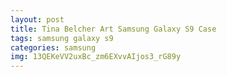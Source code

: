 ```yaml
---
layout: post
title: Tina Belcher Art Samsung Galaxy S9 Case
tags: samsung galaxy s9
categories: samsung
img: 13QEKeVV2uxBc_zm6EXvvAIjos3_rG89y
---
```

